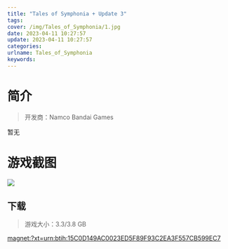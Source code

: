 ```yaml
---
title: "Tales of Symphonia + Update 3"
tags: 
cover: /img/Tales_of_Symphonia/1.jpg
date: 2023-04-11 10:27:57
update: 2023-04-11 10:27:57
categories: 
urlname: Tales_of_Symphonia
keywords: 
---
```

# 简介

> 开发商：Namco Bandai Games

暂无

# 游戏截图

![](/img/Tales_of_Symphonia/2.jpg)


## 下载

> 游戏大小：3.3/3.8 GB

[magnet:?xt=urn:btih:15C0D149AC0023ED5F89F93C2EA3F557CB599EC7](magnet:?xt=urn:btih:15C0D149AC0023ED5F89F93C2EA3F557CB599EC7)